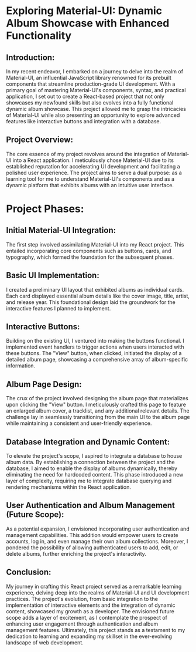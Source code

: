 # Exploring Material-UI: Dynamic Album Showcase with Enhanced Functionality

## Introduction:
In my recent endeavor, I embarked on a journey to delve into the realm of Material-UI, an influential JavaScript library renowned for its prebuilt components that streamline production-grade UI development. With a primary goal of mastering Material-UI's components, syntax, and practical application, I set out to create a React-based project that not only showcases my newfound skills but also evolves into a fully functional dynamic album showcase. This project allowed me to grasp the intricacies of Material-UI while also presenting an opportunity to explore advanced features like interactive buttons and integration with a database.

## Project Overview:
The core essence of my project revolves around the integration of Material-UI into a React application. I meticulously chose Material-UI due to its established reputation for accelerating UI development and facilitating a polished user experience. The project aims to serve a dual purpose: as a learning tool for me to understand Material-UI's components and as a dynamic platform that exhibits albums with an intuitive user interface.

# Project Phases:

## Initial Material-UI Integration:
The first step involved assimilating Material-UI into my React project. This entailed incorporating core components such as buttons, cards, and typography, which formed the foundation for the subsequent phases.

## Basic UI Implementation:
I created a preliminary UI layout that exhibited albums as individual cards. Each card displayed essential album details like the cover image, title, artist, and release year. This foundational design laid the groundwork for the interactive features I planned to implement.

## Interactive Buttons:
Building on the existing UI, I ventured into making the buttons functional. I implemented event handlers to trigger actions when users interacted with these buttons. The "View" button, when clicked, initiated the display of a detailed album page, showcasing a comprehensive array of album-specific information.

## Album Page Design:
The crux of the project involved designing the album page that materializes upon clicking the "View" button. I meticulously crafted this page to feature an enlarged album cover, a tracklist, and any additional relevant details. The challenge lay in seamlessly transitioning from the main UI to the album page while maintaining a consistent and user-friendly experience.

## Database Integration and Dynamic Content:
To elevate the project's scope, I aspired to integrate a database to house album data. By establishing a connection between the project and the database, I aimed to enable the display of albums dynamically, thereby eliminating the need for hardcoded content. This phase introduced a new layer of complexity, requiring me to integrate database querying and rendering mechanisms within the React application.

## User Authentication and Album Management (Future Scope):
As a potential expansion, I envisioned incorporating user authentication and management capabilities. This addition would empower users to create accounts, log in, and even manage their own album collections. Moreover, I pondered the possibility of allowing authenticated users to add, edit, or delete albums, further enriching the project's interactivity.

## Conclusion:
My journey in crafting this React project served as a remarkable learning experience, delving deep into the realms of Material-UI and UI development practices. The project's evolution, from basic integration to the implementation of interactive elements and the integration of dynamic content, showcased my growth as a developer. The envisioned future scope adds a layer of excitement, as I contemplate the prospect of enhancing user engagement through authentication and album management features. Ultimately, this project stands as a testament to my dedication to learning and expanding my skillset in the ever-evolving landscape of web development.

